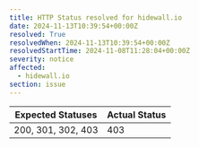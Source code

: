 ```yaml
---
title: HTTP Status resolved for hidewall.io
date: 2024-11-13T10:39:54+00:00Z
resolved: True
resolvedWhen: 2024-11-13T10:39:54+00:00Z
resolvedStartTime: 2024-11-08T11:28:04+00:00Z
severity: notice
affected:
  - hidewall.io
section: issue
---
```


| Expected Statuses | Actual Status  |
|-------------------|----------------|
| 200, 301, 302, 403 | 403 |
